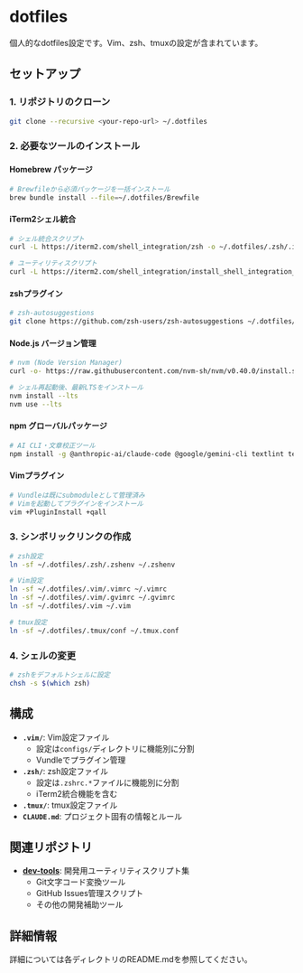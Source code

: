 # dotfiles

個人的なdotfiles設定です。Vim、zsh、tmuxの設定が含まれています。

## セットアップ

### 1. リポジトリのクローン

```bash
git clone --recursive <your-repo-url> ~/.dotfiles
```

### 2. 必要なツールのインストール

#### Homebrew パッケージ
```bash
# Brewfileから必須パッケージを一括インストール
brew bundle install --file=~/.dotfiles/Brewfile
```

#### iTerm2シェル統合
```bash
# シェル統合スクリプト
curl -L https://iterm2.com/shell_integration/zsh -o ~/.dotfiles/.zsh/.iterm2_shell_integration.zsh

# ユーティリティスクリプト
curl -L https://iterm2.com/shell_integration/install_shell_integration_and_utilities.sh | bash
```

#### zshプラグイン
```bash
# zsh-autosuggestions
git clone https://github.com/zsh-users/zsh-autosuggestions ~/.dotfiles/.zsh/zsh-autosuggestions
```

#### Node.js バージョン管理
```bash
# nvm (Node Version Manager)
curl -o- https://raw.githubusercontent.com/nvm-sh/nvm/v0.40.0/install.sh | bash

# シェル再起動後、最新LTSをインストール
nvm install --lts
nvm use --lts
```

#### npm グローバルパッケージ
```bash
# AI CLI・文章校正ツール
npm install -g @anthropic-ai/claude-code @google/gemini-cli textlint textlint-rule-preset-ja-technical-writing
```

#### Vimプラグイン
```bash
# Vundleは既にsubmoduleとして管理済み
# Vimを起動してプラグインをインストール
vim +PluginInstall +qall
```

### 3. シンボリックリンクの作成

```bash
# zsh設定
ln -sf ~/.dotfiles/.zsh/.zshenv ~/.zshenv

# Vim設定
ln -sf ~/.dotfiles/.vim/.vimrc ~/.vimrc
ln -sf ~/.dotfiles/.vim/.gvimrc ~/.gvimrc
ln -sf ~/.dotfiles/.vim ~/.vim

# tmux設定
ln -sf ~/.dotfiles/.tmux/conf ~/.tmux.conf
```

### 4. シェルの変更

```bash
# zshをデフォルトシェルに設定
chsh -s $(which zsh)
```

## 構成

- **`.vim/`**: Vim設定ファイル
  - 設定は`configs/`ディレクトリに機能別に分割
  - Vundleでプラグイン管理
- **`.zsh/`**: zsh設定ファイル
  - 設定は`.zshrc.*`ファイルに機能別に分割
  - iTerm2統合機能を含む
- **`.tmux/`**: tmux設定ファイル
- **`CLAUDE.md`**: プロジェクト固有の情報とルール

## 関連リポジトリ

- **[dev-tools](https://github.com/oosugi20/dev-tools)**: 開発用ユーティリティスクリプト集
  - Git文字コード変換ツール
  - GitHub Issues管理スクリプト
  - その他の開発補助ツール

## 詳細情報

詳細については各ディレクトリのREADME.mdを参照してください。